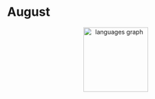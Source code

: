 # August
<div align="center">
  <img src="https://github-readme-stats.vercel.app/api/top-langs?username=Lornst&locale=en&hide_title=false&layout=compact&card_width=320&langs_count=5&theme=aura&hide_border=true&order=2" height="150" alt="languages graph"  />
</div>
